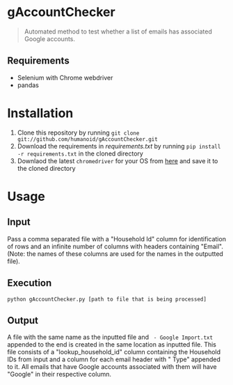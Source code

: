 gAccountChecker
===
>Automated method to test whether a list of emails has associated Google accounts.

## Requirements

- Selenium with Chrome webdriver
- pandas

# Installation

1. Clone this repository by running `git clone git://github.com/humanoid/gAccountChecker.git`
2. Download the requirements in _requirements.txt_ by running `pip install -r requirements.txt` in the cloned directory
3. Downlaod the latest `chromedriver` for your OS from [here](http://chromedriver.chromium.org/downloads) and save it to the cloned directory


# Usage

## Input

Pass a comma separated file with a "Household Id" column for identification of rows and an infinite number of columns with headers containing "Email". (Note: the names of these columns are used for the names in the outputted file).

## Execution
`python gAccountChecker.py [path to file that is being processed]`

## Output
A file with the same name as the inputted file and ` - Google Import.txt` appended to the end is created in the same location as inputted file. This file consists of a "lookup_household_id" column containing the Household IDs from input and a column for each email header with " Type" appended to it. All emails that have Google accounts associated with them will have "Google" in their respective column.